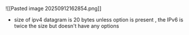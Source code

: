 ![[Pasted image 20250912162854.png]]


- size of ipv4 datagram is 20 bytes unless option is present , the IPv6 is twice the size but doesn't have any options